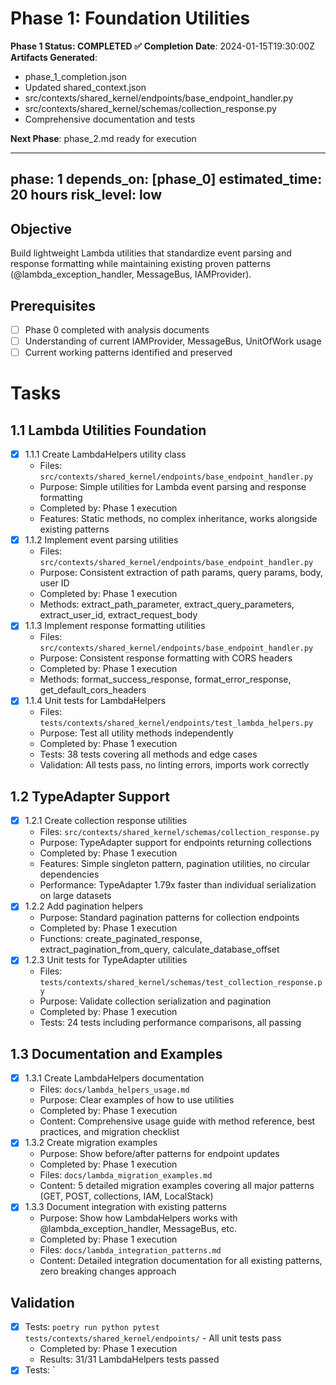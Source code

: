 # Phase 1: Foundation Utilities

**Phase 1 Status: COMPLETED ✅**
**Completion Date**: 2024-01-15T19:30:00Z
**Artifacts Generated**: 
- phase_1_completion.json
- Updated shared_context.json
- src/contexts/shared_kernel/endpoints/base_endpoint_handler.py
- src/contexts/shared_kernel/schemas/collection_response.py
- Comprehensive documentation and tests

**Next Phase**: phase_2.md ready for execution

---
phase: 1
depends_on: [phase_0]
estimated_time: 20 hours
risk_level: low
---

## Objective
Build lightweight Lambda utilities that standardize event parsing and response formatting while maintaining existing proven patterns (@lambda_exception_handler, MessageBus, IAMProvider).

## Prerequisites
- [ ] Phase 0 completed with analysis documents
- [ ] Understanding of current IAMProvider, MessageBus, UnitOfWork usage
- [ ] Current working patterns identified and preserved

# Tasks

## 1.1 Lambda Utilities Foundation
- [x] 1.1.1 Create LambdaHelpers utility class
  - Files: `src/contexts/shared_kernel/endpoints/base_endpoint_handler.py`
  - Purpose: Simple utilities for Lambda event parsing and response formatting
  - Completed by: Phase 1 execution
  - Features: Static methods, no complex inheritance, works alongside existing patterns
- [x] 1.1.2 Implement event parsing utilities
  - Files: `src/contexts/shared_kernel/endpoints/base_endpoint_handler.py`
  - Purpose: Consistent extraction of path params, query params, body, user ID
  - Completed by: Phase 1 execution
  - Methods: extract_path_parameter, extract_query_parameters, extract_user_id, extract_request_body
- [x] 1.1.3 Implement response formatting utilities
  - Files: `src/contexts/shared_kernel/endpoints/base_endpoint_handler.py`
  - Purpose: Consistent response formatting with CORS headers
  - Completed by: Phase 1 execution
  - Methods: format_success_response, format_error_response, get_default_cors_headers
- [x] 1.1.4 Unit tests for LambdaHelpers
  - Files: `tests/contexts/shared_kernel/endpoints/test_lambda_helpers.py`
  - Purpose: Test all utility methods independently
  - Completed by: Phase 1 execution
  - Tests: 38 tests covering all methods and edge cases
  - Validation: All tests pass, no linting errors, imports work correctly

## 1.2 TypeAdapter Support
- [x] 1.2.1 Create collection response utilities
  - Files: `src/contexts/shared_kernel/schemas/collection_response.py`
  - Purpose: TypeAdapter support for endpoints returning collections
  - Completed by: Phase 1 execution
  - Features: Simple singleton pattern, pagination utilities, no circular dependencies
  - Performance: TypeAdapter 1.79x faster than individual serialization on large datasets
- [x] 1.2.2 Add pagination helpers
  - Purpose: Standard pagination patterns for collection endpoints
  - Completed by: Phase 1 execution
  - Functions: create_paginated_response, extract_pagination_from_query, calculate_database_offset
- [x] 1.2.3 Unit tests for TypeAdapter utilities
  - Files: `tests/contexts/shared_kernel/schemas/test_collection_response.py`
  - Purpose: Validate collection serialization and pagination
  - Completed by: Phase 1 execution
  - Tests: 24 tests including performance comparisons, all passing

## 1.3 Documentation and Examples
- [x] 1.3.1 Create LambdaHelpers documentation
  - Files: `docs/lambda_helpers_usage.md`
  - Purpose: Clear examples of how to use utilities
  - Completed by: Phase 1 execution
  - Content: Comprehensive usage guide with method reference, best practices, and migration checklist
- [x] 1.3.2 Create migration examples
  - Purpose: Show before/after patterns for endpoint updates
  - Completed by: Phase 1 execution
  - Files: `docs/lambda_migration_examples.md`
  - Content: 5 detailed migration examples covering all major patterns (GET, POST, collections, IAM, LocalStack)
- [x] 1.3.3 Document integration with existing patterns
  - Purpose: Show how LambdaHelpers works with @lambda_exception_handler, MessageBus, etc.
  - Completed by: Phase 1 execution
  - Files: `docs/lambda_integration_patterns.md`
  - Content: Detailed integration documentation for all existing patterns, zero breaking changes approach

## Validation
- [x] Tests: `poetry run python pytest tests/contexts/shared_kernel/endpoints/` - All unit tests pass
  - Completed by: Phase 1 execution
  - Results: 31/31 LambdaHelpers tests passed
- [x] Tests: `